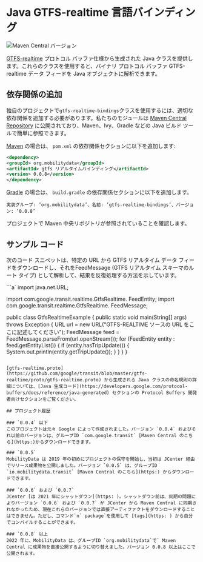 # Java GTFS-realtime 言語バインディング

![Maven Central バージョン](https://img.shields.io/maven-central/v/org.mobilitydata/gtfs-realtime-bindings.svg)

[GTFS-realtime](https://github.com/google/transit/tree/master/gtfs-realtime) プロトコル バッファ仕様から生成された Java クラスを提供します。これらのクラスを使用すると、バイナリ プロトコル バッファ GTFS-realtime データ フィードを Java オブジェクトに解析できます。

## 依存関係の追加 

独自のプロジェクトで`gtfs-realtime-bindings`クラスを使用するには、適切な依存関係を追加する必要があります。私たちのモジュールは [Maven Central Repository](http://search.maven.org/) に公開されており、Maven、Ivy、Gradle などの Java ビルド ツールで簡単に参照できます。

[Maven](http://maven.apache.org/) の場合は、 `pom.xml` の依存関係セクションに以下を追加します:

```xml
<dependency> 
<groupId> org.mobilitydata</groupId> 
<artifactId> gtfs リアルタイムバインディング</artifactId>
<version> 0.0.8</version> 
</dependency> 
```

[Gradle](https:) の場合は、 `build.gradle` の依存関係セクションに以下を追加します。

```
実装グループ: ’org.mobilitydata’、名前: ’gtfs-realtime-bindings’、バージョン: ’0.0.8’
```

プロジェクトで Maven 中央リポジトリが参照されていることを確認します。

## サンプル コード

次のコード スニペットは、特定の URL から GTFS リアルタイム データ フィードをダウンロードし、それをFeedMessage (GTFS リアルタイム スキーマのルート タイプ) として解析して、結果を反復処理する方法を示しています。

```a` import java.net.URL;

import com.google.transit.realtime.GtfsRealtime. FeedEntity;
import com.google.transit.realtime.GtfsRealtime. FeedMessage;

public class GtfsRealtimeExample {
 public static void main(String[] args) throws Exception {
    URL url = new URL("GTFS-REALTIME ソースの URL をここに記述してください");
    FeedMessage feed = FeedMessage.parseFrom(url.openStream());
    for (FeedEntity entity : feed.getEntityList()) {
      if (entity.hasTripUpdate()) {
       System.out.println(entity.getTripUpdate());
      }
    }
 }
}
```

[gtfs-realtime.proto](https://github.com/google/transit/blob/master/gtfs-realtime/proto/gtfs-realtime.proto) から生成される Java クラスの命名規則の詳細については、[Java 生成コード](https://developers.google.com/protocol-buffers/docs/reference/java-generated) セクションの Protocol Buffers 開発者向けセクションをご覧ください。

## プロジェクト履歴

### `0.0.4` 以下
このプロジェクトは元々 Google によって作成されました。バージョン `0.0.4` およびそれ以前のバージョンは、グループID `com.google.transit` [Maven Central のこちら](https:)からダウンロードできます。

### `0.0.5`
MobilityData は 2019 年の初めにプロジェクトの保守を開始し、当初は JCenter 経由でリリース成果物を公開しました。バージョン `0.0.5` は、グループID `io.mobilitydata.transit` [Maven Central のこちら](https:) からダウンロードできます。

### `0.0.6` および `0.0.7`
JCenter [は 2021 年にシャットダウン](https: )。シャットダウン前は、同期の問題によりバージョン `0.0.6` および `0.0.7` が JCenter から Maven Central に同期されなかったため、現在これらのバージョンでは直接アーティファクトをダウンロードすることはできません。ただし、コマンド`n` package`を使用して [tags](https: ) から自分でコンパイルすることができます。

### `0.0.8` 以上
2022 年に、MobilityData は、グループID `org.mobilitydata`で` Maven Central に成果物を直接公開するように切り替えました。バージョン 0.0.8 以上はここで公開されます。
